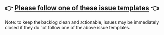 <!-- First of all, check the troubleshooting section for common issues at:
https://github.com/thymikee/jest-preset-angular/blob/main/README.md#troubleshooting -->

## 👉 [Please follow one of these issue templates](https://github.com/thymikee/jest-preset-angular/issues/new/choose) 👈

Note: to keep the backlog clean and actionable, issues may be immediately closed if they do not follow one of the above issue templates.
